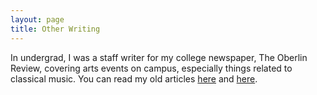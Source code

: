 ```yaml
---
layout: page
title: Other Writing
---
```


In undergrad, I was a staff writer for my college newspaper, The Oberlin Review, covering arts events on campus, especially things related to classical music. You can read my old articles [here][review-1] and [here][review-2].

[review-1]:https://oberlinreview.org/staff_name/ivan-aidun/
[review-2]:https://oberlinreview.org/staff_name/interview-by-ivan-aidun/